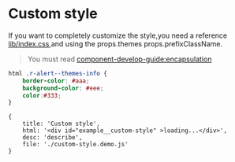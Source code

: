 # Custom style

If you want to completely customize the style,you need a reference [lib/index.css](../lib/index.css),and using the props.themes props.prefixClassName.

> You must read   [component-develop-guide:encapsulation](https://github.com/nimojs/component-develop-guide/blob/master/encapsulation.md)

````css
html .r-alert--themes-info {
    border-color: #aaa;
    background-color: #eee;
    color:#333;
}
````


````demo
{
    title: 'Custom style',
    html: '<div id="example__custom-style" >loading...</div>',
    desc: 'describe',
    file: './custom-style.demo.js'
}
````
